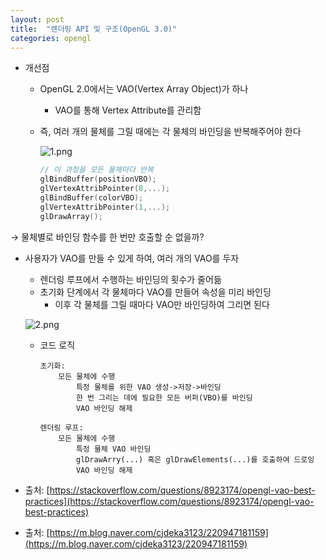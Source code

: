 ```yaml
---
layout: post
title:  "렌더링 API 및 구조(OpenGL 3.0)"
categories: opengl
---
```


- 개선점
    - OpenGL 2.0에서는 VAO(Vertex Array Object)가 하나
        - VAO를 통해 Vertex Attribute를 관리함
    - 즉, 여러 개의 물체를 그릴 때에는 각 물체의 바인딩을 반복해주어야 한다
        
        ![1.png](https://user-images.githubusercontent.com/42532724/194720623-cdc4d61e-7aa5-455b-92b1-8b4681242e40.png)
        
        ```cpp
        // 이 과정을 모든 물체마다 반복
        glBindBuffer(positionVBO);
        glVertexAttribPointer(0,...);
        glBindBuffer(colorVBO);
        glVertexAttribPointer(1,...);
        glDrawArray();
        ```
        

→ 물체별로 바인딩 함수를 한 번만 호출할 순 없을까?

- 사용자가 VAO를 만들 수 있게 하여, 여러 개의 VAO를 두자
    - 렌더링 루프에서 수행하는 바인딩의 횟수가 줄어듦
    - 초기화 단계에서 각 물체마다 VAO를 만들어 속성을 미리 바인딩
        - 이후 각 물체를 그릴 때마다 VAO만 바인딩하여 그리면 된다
    
    ![2.png](https://user-images.githubusercontent.com/42532724/194720626-af829d69-3cd9-4234-b41c-84638a005303.png)
    
    - 코드 로직
        
        ```
        초기화:
        	모든 물체에 수행
        		특정 물체를 위한 VAO 생성->저장->바인딩
        		한 번 그리는 데에 필요한 모든 버퍼(VBO)를 바인딩
        		VAO 바인딩 해제
        
        렌더링 루프:
        	모든 물체에 수행
        		특정 물체 VAO 바인딩
        		glDrawArry(...) 혹은 glDrawElements(...)를 호출하여 드로잉
        		VAO 바인딩 해제
        ```
        
- 출처: [https://stackoverflow.com/questions/8923174/opengl-vao-best-practices](https://stackoverflow.com/questions/8923174/opengl-vao-best-practices)
- 출처: [https://m.blog.naver.com/cjdeka3123/220947181159](https://m.blog.naver.com/cjdeka3123/220947181159)
